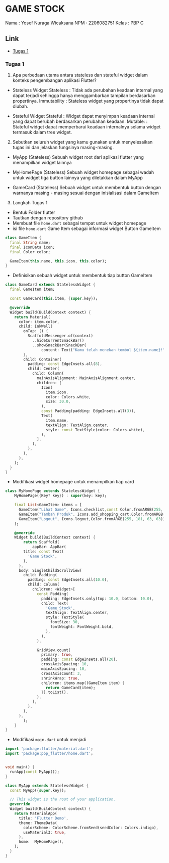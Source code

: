 # GAME STOCK

Nama    : Yosef Nuraga Wicaksana
NPM     : 2206082751
Kelas   : PBP C

## Link
* [Tugas 1](#tugas-1)

### Tugas 1
1. Apa perbedaan utama antara stateless dan stateful widget dalam konteks pengembangan aplikasi Flutter?
* Stateless Widget
Stateless     : Tidak ada perubahan keadaan internal yang dapat terjadi sehingga hanya menggambarkan tampilan berdasarkan propertinya.
Immutability  : Stateless widget yang propertinya tidak dapat diubah.

* Stateful Widget
Stateful  : Widget dapat menyimpan keadaan internal yang dapat berubah berdasarkan perubahan keadaan.
Mutable:  : Stateful widget dapat memperbarui keadaan internalnya selama widget termasuk dalam tree widget.

2. Sebutkan seluruh widget yang kamu gunakan untuk menyelesaikan tugas ini dan jelaskan fungsinya masing-masing.
* MyApp (Stateless)
Sebuah widget root dari aplikasi flutter yang menampilkan widget lainnya

* MyHomePage (Stateless)
Sebuah widget homepage sebagai wadah untuk widget tiga button lainnya yang diletakkan dalam MyApp

* GameCard (Stateless)
Sebuah widget untuk membentuk button dengan warnanya masing - masing sesuai dengan inisialisasi dalam GameItem

3. Langkah Tugas 1
- Bentuk Folder flutter
- Tautkan dengan repository github
- Membuat file `home.dart` sebagai tempat untuk widget homepage
- isi file `home.dart` Game Item sebagai informasi widget Button GameItem
```dart
class GameItem {
  final String name;
  final IconData icon;
  final Color color;

  GameItem(this.name, this.icon, this.color);
}
```
- Definisikan sebuah widget untuk membentuk tiap button GameItem
```dart
class GameCard extends StatelessWidget {
  final GameItem item;

  const GameCard(this.item, {super.key}); 

  @override
  Widget build(BuildContext context) {
    return Material(
      color: item.color,
      child: InkWell(
        onTap: () {
          ScaffoldMessenger.of(context)
            ..hideCurrentSnackBar()
            ..showSnackBar(SnackBar(
                content: Text("Kamu telah menekan tombol ${item.name}!")));
        },
        child: Container(
          padding: const EdgeInsets.all(8),
          child: Center(
            child: Column(
              mainAxisAlignment: MainAxisAlignment.center,
              children: [
                Icon(
                  item.icon,
                  color: Colors.white,
                  size: 30.0,
                ),
                const Padding(padding: EdgeInsets.all(3)),
                Text(
                  item.name,
                  textAlign: TextAlign.center,
                  style: const TextStyle(color: Colors.white),
                ),
              ],
            ),
          ),
        ),
      ),
    );
  }
}
```
- Modifikasi widget homepage untuk menampilkan tiap card
```dart
class MyHomePage extends StatelessWidget {
    MyHomePage({Key? key}) : super(key: key);

    final List<GameItem> items = [
      GameItem("Lihat Game", Icons.checklist,const Color.fromARGB(255, 91, 181, 63)),
      GameItem("Tambah Produk", Icons.add_shopping_cart,Color.fromARGB(255, 63, 102, 181)),
      GameItem("Logout", Icons.logout,Color.fromARGB(255, 181, 63, 63)),
    ];

    @override
    Widget build(BuildContext context) {
        return Scaffold(
            appBar: AppBar(
        title: const Text(
          'Game Stock',
        ),
      ),
      body: SingleChildScrollView(
        child: Padding(
          padding: const EdgeInsets.all(10.0), 
          child: Column(
            children: <Widget>[
              const Padding(
                padding: EdgeInsets.only(top: 10.0, bottom: 10.0),
                child: Text(
                  'Game Stock', 
                  textAlign: TextAlign.center,
                  style: TextStyle(
                    fontSize: 30,
                    fontWeight: FontWeight.bold,
                  ),
                ),
              ),

              GridView.count(
                primary: true,
                padding: const EdgeInsets.all(20),
                crossAxisSpacing: 10,
                mainAxisSpacing: 10,
                crossAxisCount: 3,
                shrinkWrap: true,
                children: items.map((GameItem item) {
                  return GameCard(item);
                }).toList(),
              ),
            ],
          ),
        ),
      ),
        );
    }
}
```
- Modifikasi `main.dart` untuk menjadi
```dart
import 'package:flutter/material.dart';
import 'package:pbp_flutter/home.dart';


void main() {
  runApp(const MyApp());
}

class MyApp extends StatelessWidget {
  const MyApp({super.key});

  // This widget is the root of your application.
  @override
  Widget build(BuildContext context) {
    return MaterialApp(
      title: 'Flutter Demo',
      theme: ThemeData(
        colorScheme: ColorScheme.fromSeed(seedColor: Colors.indigo),
        useMaterial3: true,
      ),
      home:  MyHomePage(),
    );
  }
}
```